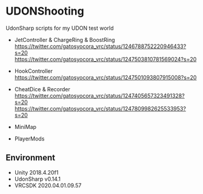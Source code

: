 # UDONShooting
UdonSharp scripts for my UDON test world

* JetController & ChargeRing & BoostRing
https://twitter.com/gatosyocora_vrc/status/1246788752220946433?s=20
https://twitter.com/gatosyocora_vrc/status/1247503810781569024?s=20

* HookController
https://twitter.com/gatosyocora_vrc/status/1247501093807915008?s=20

* CheatDice & Recorder
https://twitter.com/gatosyocora_vrc/status/1247405657323491328?s=20
https://twitter.com/gatosyocora_vrc/status/1247809982625533953?s=20

* MiniMap
* PlayerMods

## Environment
* Unity 2018.4.20f1
* UdonSharp v0.14.1
* VRCSDK 2020.04.01.09.57
